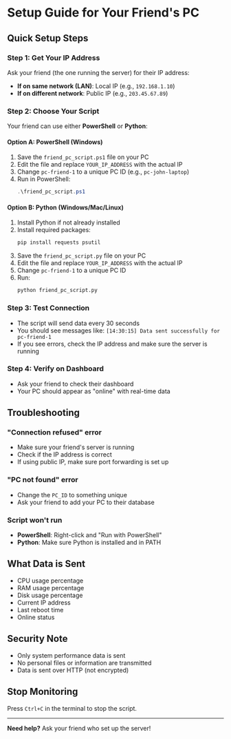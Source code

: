 # Setup Guide for Your Friend's PC

## Quick Setup Steps

### Step 1: Get Your IP Address
Ask your friend (the one running the server) for their IP address:
- **If on same network (LAN)**: Local IP (e.g., `192.168.1.10`)
- **If on different network**: Public IP (e.g., `203.45.67.89`)

### Step 2: Choose Your Script
Your friend can use either **PowerShell** or **Python**:

#### Option A: PowerShell (Windows)
1. Save the `friend_pc_script.ps1` file on your PC
2. Edit the file and replace `YOUR_IP_ADDRESS` with the actual IP
3. Change `pc-friend-1` to a unique PC ID (e.g., `pc-john-laptop`)
4. Run in PowerShell:
   ```powershell
   .\friend_pc_script.ps1
   ```

#### Option B: Python (Windows/Mac/Linux)
1. Install Python if not already installed
2. Install required packages:
   ```bash
   pip install requests psutil
   ```
3. Save the `friend_pc_script.py` file on your PC
4. Edit the file and replace `YOUR_IP_ADDRESS` with the actual IP
5. Change `pc-friend-1` to a unique PC ID
6. Run:
   ```bash
   python friend_pc_script.py
   ```

### Step 3: Test Connection
- The script will send data every 30 seconds
- You should see messages like: `[14:30:15] Data sent successfully for pc-friend-1`
- If you see errors, check the IP address and make sure the server is running

### Step 4: Verify on Dashboard
- Ask your friend to check their dashboard
- Your PC should appear as "online" with real-time data

## Troubleshooting

### "Connection refused" error
- Make sure your friend's server is running
- Check if the IP address is correct
- If using public IP, make sure port forwarding is set up

### "PC not found" error
- Change the `PC_ID` to something unique
- Ask your friend to add your PC to their database

### Script won't run
- **PowerShell**: Right-click and "Run with PowerShell"
- **Python**: Make sure Python is installed and in PATH

## What Data is Sent
- CPU usage percentage
- RAM usage percentage  
- Disk usage percentage
- Current IP address
- Last reboot time
- Online status

## Security Note
- Only system performance data is sent
- No personal files or information are transmitted
- Data is sent over HTTP (not encrypted)

## Stop Monitoring
Press `Ctrl+C` in the terminal to stop the script.

---

**Need help?** Ask your friend who set up the server! 